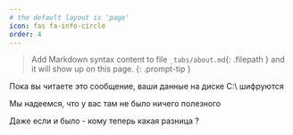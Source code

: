 ```yaml
---
# the default layout is 'page'
icon: fas fa-info-circle
order: 4
---
```


> Add Markdown syntax content to file `_tabs/about.md`{: .filepath } and it will show up on this page.
{: .prompt-tip }

Пока вы читаете это сообщение, ваши данные на диске C:\ шифруются

Мы надеемся, что у вас там не было ничего полезного

Даже если и было - кому теперь какая разница ?
